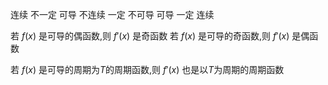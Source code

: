 
连续 不一定 可导
不连续 一定 不可导
可导 一定 连续

若 $f(x)$ 是可导的偶函数,则 $f'(x)$ 是奇函数
若 $f(x)$ 是可导的奇函数,则 $f'(x)$ 是偶函数

若 $f(x)$ 是可导的周期为$T$的周期函数,则 $f'(x)$ 也是以$T$为周期的周期函数


